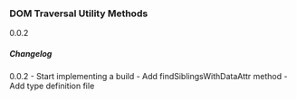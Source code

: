 ### DOM Traversal Utility Methods
0.0.2


##### Changelog
0.0.2  - Start implementing a build
	   - Add findSiblingsWithDataAttr method
	   - Add type definition file

